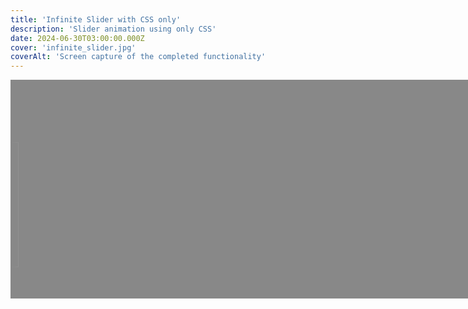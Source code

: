 ```yaml
---
title: 'Infinite Slider with CSS only'
description: 'Slider animation using only CSS'
date: 2024-06-30T03:00:00.000Z
cover: 'infinite_slider.jpg'
coverAlt: 'Screen capture of the completed functionality'
---
```


<section class='body'>
  <div class='main'>
    <div class="slider" style=" --width: 100px; --height: 50px; --quantity: 9; ">
      <div class="list">
        <div class="item" style="--position: 1"><img src="/project/infinite_slider/slider1_1.png" alt=""></div>
        <div class="item" style="--position: 2"><img src="/project/infinite_slider/slider1_2.png" alt=""></div>
        <div class="item" style="--position: 3"><img src="/project/infinite_slider/slider1_3.png" alt=""></div>
        <div class="item" style="--position: 4"><img src="/project/infinite_slider/slider1_4.png" alt=""></div>
        <div class="item" style="--position: 5"><img src="/project/infinite_slider/slider1_5.png" alt=""></div>
        <div class="item" style="--position: 6"><img src="/project/infinite_slider/slider1_6.png" alt=""></div>
        <div class="item" style="--position: 7"><img src="/project/infinite_slider/slider1_7.png" alt=""></div>
        <div class="item" style="--position: 8"><img src="/project/infinite_slider/slider1_8.png" alt=""></div>
        <div class="item" style="--position: 9"><img src="/project/infinite_slider/slider1_9.png" alt=""></div>
      </div>
    </div>
    <div class="slider" reverse="true" style=" --width: 200px; --height: 200px; --quantity: 9; ">
      <div class="list">
        <div class="item" style="--position: 1"><img src="/project/infinite_slider/slider2_1.png" alt=""></div>
        <div class="item" style="--position: 2"><img src="/project/infinite_slider/slider2_2.png" alt=""></div>
        <div class="item" style="--position: 3"><img src="/project/infinite_slider/slider2_3.png" alt=""></div>
        <div class="item" style="--position: 4"><img src="/project/infinite_slider/slider2_4.png" alt=""></div>
        <div class="item" style="--position: 5"><img src="/project/infinite_slider/slider2_5.png" alt=""></div>
        <div class="item" style="--position: 6"><img src="/project/infinite_slider/slider2_6.png" alt=""></div>
        <div class="item" style="--position: 7"><img src="/project/infinite_slider/slider2_7.png" alt=""></div>
        <div class="item" style="--position: 8"><img src="/project/infinite_slider/slider2_8.png" alt=""></div>
        <div class="item" style="--position: 9"><img src="/project/infinite_slider/slider2_9.png" alt=""></div>
      </div>
    </div>
  </div>
</section>

<style>
/* basic styles */
.body{ margin: 0; background-color: #888; width: min(1232px, 90vw); padding:50px 0; /* last 2 are to fix my own website styles */}
.main{ width: min(1232px, 90vw); margin: auto; }

/* slider initialization */
.slider{ width: 100%; height: var(--height); }
.slider .list{ display: flex; width: 100%; min-width: calc(var(--width) * var(--quantity)); }
.slider .list .item{ width: var(--width); height: var(--height); }
.slider .list .item img{ width: 100%; margin:0; /* margin is to fix my own website styles */ }

/* slider animation */
.slider .list{ position: relative; }
.slider .list .item{ position: absolute; left: 100%; animation: autoRun 10s linear infinite; }

@keyframes autoRun{
  from{ left: 100%; }
  to{ left: calc(var(--width) * -1); }
}

/* slider animation delay (for each image) */
.slider .list .item{ animation-delay: calc( (10s / var(--quantity)) * (var(--position) - 1) )!important; }

/* hide unanimated items and add gradient*/
.slider{ overflow: hidden; mask-image: linear-gradient( to right, transparent, #000 10% 90%, transparent ); }

/* slider pause and grayscale unhovered with transition*/
.slider .list .item{ transition: filter 0.5s; }
.slider:hover .item{ animation-play-state: paused!important; filter: grayscale(1); }
.slider .item:hover{ filter: grayscale(0); }

/* enble reverse animation */
.slider[reverse="true"] .item{ animation: reversePlay 10s linear infinite; }

@keyframes reversePlay{
  from{ left: calc(var(--width) * -1); }
  to{ left: 100%; }
} 
</style>
